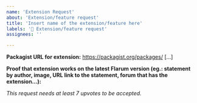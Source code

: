 ```yaml
---
name: 'Extension Request'
about: 'Extension/feature request'
title: 'Insert name of the extension/feature here'
labels: '🙋 Extension/feature request'
assignees: ''

---
```


<!--
READ ME:

Before you request anything, please check if it's not been already requested by using the search function.
If yes, upvote the request (if it's still open), or request the extension again by replying to the issue (if it's closed already).

It is recommended that you follow this template, else your request might be marked as INVALID.

-->

__Packagist URL for extension:__
https://packagist.org/packages/ [...]

__Proof that extension works on the latest Flarum version (eg.: statement by author, image, URL link to the statement, forum that has the extension...):__

_This request needs at least 7 upvotes to be accepted._
